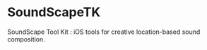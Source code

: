 SoundScapeTK
============

SoundScape Tool Kit : iOS tools for creative location-based sound composition.

